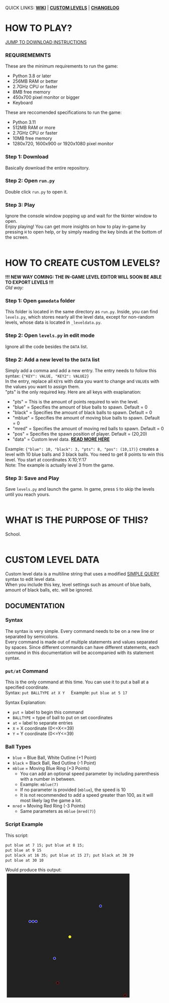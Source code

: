 QUICK LINKS: [**WIKI**](https://kingpvz.github.io/projects/koula/wiki) | [**CUSTOM LEVELS**](#how-to-create-custom-levels) | [**CHANGELOG**](https://kingpvz.github.io/files?file=koulachangelog.txt)

# HOW TO PLAY?
[JUMP TO DOWNLOAD INSTRUCTIONS](#step-1-download)
### REQUIREMEMNTS
These are the minimum requirements to run the game:  
- Python 3.8 or later
- 256MB RAM or better
- 2.7GHz CPU or faster
- 8MB free memory
- 450x700 pixel monitor or bigger
- Keyboard
    
These are reccomended specifications to run the game:  
- Python 3.11
- 512MB RAM or more
- 2.7GHz CPU or faster
- 10MB free memory
- 1280x720, 1600x900 or 1920x1080 pixel monitor
### Step 1: Download
Basically download the entire repository.
### Step 2: Open `run.py`
Double click `run.py` to open it.
### Step 3: Play
Ignore the console window popping up and wait for the tkinter window to open.<br>
Enjoy playing! You can get more insights on how to play in-game by pressing `H` to open help, or by simply reading the key binds at the bottom of the screen.
<br><br>
# HOW TO CREATE CUSTOM LEVELS?
**!!! NEW WAY COMING: THE IN-GAME LEVEL EDITOR WILL SOON BE ABLE TO EXPORT LEVELS !!!**  
*Old way:*  
### Step 1: Open `gamedata` folder
This folder is located in the same directory as `run.py`. Inside, you can find `levels.py`, which stores nearly all the level data, except for non-random levels, whose data is located in `_leveldata.py`.
### Step 2: Open `levels.py` in edit mode
Ignore all the code besides the `DATA` list.
### Step 2: Add a new level to the `DATA` list
Simply add a comma and add a new entry. The entry needs to follow this syntax: `{"KEY": VALUE, "KEY2": VALUE2}`<br>
In the entry, replace all `KEY`s with data you want to change and `VALUE`s with the values you want to assign them.<br>
"pts" is the only required key. Here are all keys with exaplanation:
- "pts" = This is the amount of points required to win the level.
- "blue" = Specifies the amount of blue balls to spawn. Default = 0
- "black" = Specifies the amount of black balls to spawn. Default = 0
- "mblue" = Specifies the amount of moving blue balls to spawn. Default = 0
- "mred" = Specifies the amount of moving red balls to spawn. Default = 0
- "pos" = Specifies the spawn position of player. Default = (20,20)
- "data" = Custom level data. <b>[READ MORE HERE](#custom-level-data)</b>

Example: `{"blue": 10, "black": 3, "pts": 8, "pos": (10,17)}` creates a level with 10 blue balls and 3 black balls. You need to get 8 points to win this level.
You start at coordinates X:10;Y:17<br>
Note: The example is actually level 3 from the game.
### Step 3: Save and Play
Save `levels.py` and launch the game. In game, press `S` to skip the levels until you reach yours.
<br><br>
# WHAT IS THE PURPOSE OF THIS?
School.
<br><br>
# CUSTOM LEVEL DATA
Custom level data is a multiline string that uses a modified [SIMPLE QUERY](https://github.com/kingpvz/SimpleQuery) syntax to edit level data.<br>
When you include this key, level settings such as amount of blue balls, amount of black balls, etc. will be ignored.
## DOCUMENTATION
### Syntax
The syntax is very simple. Every command needs to be on a new line or separated by semicolons.<br>
Every command is made out of multiple statements and values separated by spaces. Since different commands can have different statements, each command in this documentation will be accompanied with its statement syntax.
### `put/at` Command
This is the only command at this time. You can use it to put a ball at a specified coordinate.<br>
Syntax: `put BALLTYPE at X Y` &nbsp;&nbsp;&nbsp; Example: `put blue at 5 17`<br>

Syntax Explanation:
- `put` = label to begin this command
- `BALLTYPE` = type of ball to put on set coordinates
- `at` = label to separate entries
- `X` = X coordinate (0<=X<=39)
- `Y` = Y coordinate (0<=Y<=39)
### Ball Types
- `blue` = Blue Ball, White Outline (+1 Point)
- `black` = Black Ball, Red Outline (-1 Point)
- `mblue` = Moving Blue Ring (+3 Points)
  - You can add an optional speed parameter by including parenthesis with a number in between.
  - Example: `mblue(7)`
  - If no parameter is provided (`mblue`), the speed is 10
  - It is not recommended to add a speed greater than 100, as it will most likely lag the game a lot.
- `mred` = Moving Red Ring (-3 Points)
  - Same parameters as `mblue` (`mred(7)`)
### Script Example
This script:
```
put blue at 7 15; put blue at 8 15;
put blue at 9 15
put black at 16 35; put blue at 15 27; put black at 38 39
put blue at 30 10
```
Would produce this output:  
<img src="gamedata/other/_example.jpg" width="400" height="400"/>
